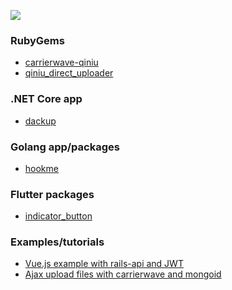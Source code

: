 ![](https://github-readme-stats.vercel.app/api?username=huobazi)

<!--
**huobazi/huobazi** is a ✨ _special_ ✨ repository because its `README.md` (this file) appears on your GitHub profile.

Here are some ideas to get you started:

- 🔭 I’m currently working on ...
- 🌱 I’m currently learning ...
- 👯 I’m looking to collaborate on ...
- 🤔 I’m looking for help with ...
- 💬 Ask me about ...
- 📫 How to reach me: ...
- 😄 Pronouns: ...
- ⚡ Fun fact: ...
-->

### RubyGems

- [carrierwave-qiniu](https://github.com/huobazi/carrierwave-qiniu)
- [qiniu_direct_uploader](https://github.com/huobazi/qiniu_direct_uploader)

### .NET Core app

- [dackup](https://github.com/huobazi/dackup)

### Golang app/packages

- [hookme](https://github.com/huobazi/hookme)

### Flutter packages

- [indicator_button](https://github.com/huobazi/indicator_button)

### Examples/tutorials

- [Vue.js example with rails-api and JWT](https://github.com/huobazi/vuejs-with-rails-api-and-jwt-example)
- [Ajax upload files with carrierwave and mongoid](https://github.com/huobazi/ajax-upload-with-carrierwave-mongoid)
